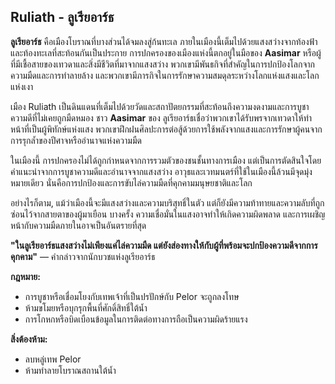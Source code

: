 ## **Ruliath \- ลูเรียอาร์ธ** 

**ลูเรียอาร์ธ** คือเมืองโบราณที่บางส่วนได้จมลงสู่ก้นทะเล ภายในเมืองนี้เต็มไปด้วยแสงสว่างจากท้องฟ้าและท้องทะเลที่สะท้อนกันเป็นประกาย การปกครองของเมืองแห่งนี้ตกอยู่ในมือของ **Aasimar** หรือผู้ที่มีเชื้อสายของเทวดาและสิ่งมีชีวิตที่มาจากแสงสว่าง พวกเขามีพันธกิจที่สำคัญในการปกป้องโลกจากความมืดและการทำลายล้าง และพวกเขามีภารกิจในการรักษาความสมดุลระหว่างโลกแห่งแสงและโลกแห่งเงา

เมือง Ruliath เป็นดินแดนที่เต็มไปด้วยวัดและสถาปัตยกรรมที่สะท้อนถึงความงดงามและการบูชาความดีที่ไม่เคยถูกมืดหมอง ชาว **Aasimar** ของ ลูเรียอาร์ธเชื่อว่าพวกเขาได้รับพรจากเทวดาให้ทำหน้าที่เป็นผู้พิทักษ์แห่งแสง พวกเขาฝึกฝนศิลปะการต่อสู้ด้วยการใช้พลังจากแสงและการรักษาผู้คนจากการรุกล้ำของปีศาจหรืออำนาจแห่งความมืด

ในเมืองนี้ การปกครองไม่ได้ถูกกำหนดจากการรวมตัวของชนชั้นทางการเมือง แต่เป็นการตัดสินใจโดยคำแนะนำจากการบูชาความดีและอำนาจจากแสงสว่าง อาวุธและเวทมนตร์ที่ใช้ในเมืองนี้ล้วนมีจุดมุ่งหมายเดียว นั่นคือการปกป้องและการขับไล่ความมืดที่คุกคามมนุษยชาติและโลก

อย่างไรก็ตาม, แม้ว่าเมืองนี้จะมีแสงสว่างและความบริสุทธิ์ในตัว แต่ก็ยังมีความท้าทายและความลับที่ถูกซ่อนไว้จากสายตาของผู้มาเยือน บางครั้ง ความเชื่อมั่นในแสงอาจทำให้เกิดความผิดพลาด และการเผชิญหน้ากับความมืดภายในอาจเป็นอันตรายที่สุด

**"ในลูเรียอาร์ธแสงสว่างไม่เพียงแค่ไล่ความมืด แต่ยังส่องทางให้กับผู้ที่พร้อมจะปกป้องความดีจากการคุกคาม"** — คำกล่าวจากนักบวชแห่งลูเรียอาร์ธ

**กฎหมาย:**

* การบูชาหรือเชื่อมโยงกับเทพเจ้าที่เป็นปรปักษ์กับ Pelor จะถูกลงโทษ  
* ห้ามขโมยหรือบุกรุกพื้นที่ศักดิ์สิทธิ์ใต้น้ำ  
* การโกหกหรือบิดเบือนข้อมูลในการติดต่อทางการถือเป็นความผิดร้ายแรง

**สิ่งต้องห้าม:**

* ลบหลู่เทพ Pelor  
* ห้ามทำลายโบราณสถานใต้น้ำ